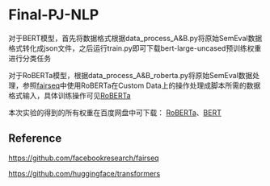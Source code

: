 # Final-PJ-NLP

对于BERT模型，首先将数据格式根据data_process_A&B.py将原始SemEval数据格式转化成json文件，之后运行train.py即可下载bert-large-uncased预训练权重进行分类任务

对于RoBERTa模型，根据data_process_A&B_roberta.py将原始SemEval数据处理，参照[fairseq](https://github.com/facebookresearch/fairseq/blob/main/examples/roberta/README.custom_classification.md)中使用RoBERTa在Custom Data上的操作处理成脚本所需的数据格式输入，具体训练操作可见[RoBERTa](https://github.com/facebookresearch/fairseq/tree/main/examples/roberta)

本次实验的得到的所有权重在百度网盘中可下载：
[RoBERTa](https://pan.baidu.com/s/1qs37HIuPD2s4oJAvnfq93w?pwd=3bz9)、[BERT](https://pan.baidu.com/s/1AEL8agh6_DapkoPIwOjWiQ?pwd=p7f1)


## Reference
https://github.com/facebookresearch/fairseq

https://github.com/huggingface/transformers
